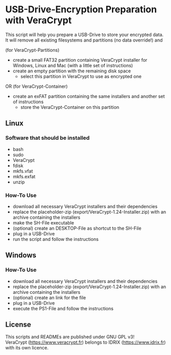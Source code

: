 # USB-Drive-Encryption Preparation with VeraCrypt
This script will help you prepare a USB-Drive to store your encrypted data.\
It will remove all existing filesystems and partitions (no data override!) and

(for VeraCrypt-Partitions)
- create a small FAT32 partition containing VeraCrypt installer for Windows, Linux and Mac (with a little set of instructions)
- create an empty partition with the remaining disk space
	- select this partition in VeraCrypt to use as encrypted one

OR (for VeraCrypt-Container)
- create an exFAT partition containing the same installers and another set of instructions
	- store the VeraCrypt-Container on this partition

## Linux

### Software that should be installed
- bash
- sudo
- VeraCrypt
- fdisk
- mkfs.vfat
- mkfs.exfat
- unzip

### How-To Use
- download all necessary VeraCrypt installers and their dependencies
- replace the placeholder-zip (export/VeraCrypt-1.24-Installer.zip) with an archive containing the installers
- make the SH-File executable
- (optional) create an DESKTOP-File as shortcut to the SH-File
- plug in a USB-Drive
- run the script and follow the instructions

## Windows

### How-To Use
- download all necessary VeraCrypt installers and their dependencies
- replace the placeholder-zip (export/VeraCrypt-1.24-Installer.zip) with an archive containing the installers
- (optional) create an link for the file
- plug in a USB-Drive
- execute the PS1-File and follow the instructions

## License
This scripts and READMEs are published under GNU GPL v3!\
VeraCrypt (https://www.veracrypt.fr) belongs to IDRIX (https://www.idrix.fr) with its own licence.
